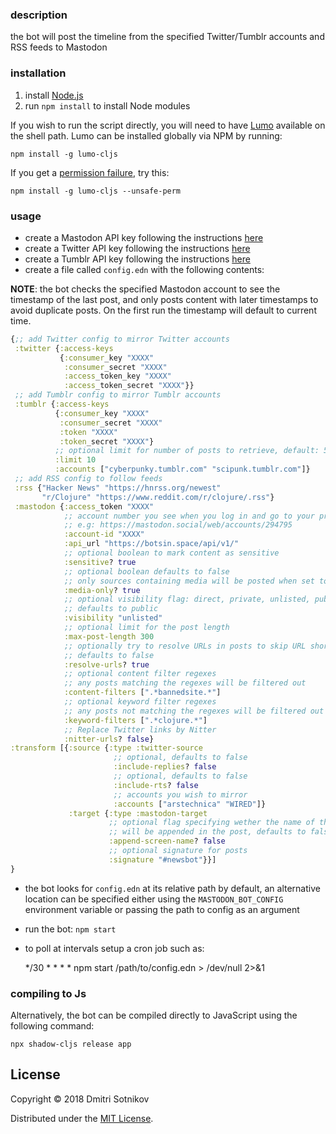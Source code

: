 ### description

the bot will post the timeline from the specified Twitter/Tumblr accounts and RSS feeds to Mastodon

### installation

1. install [Node.js](https://nodejs.org/en/)
2. run `npm install` to install Node modules

If you wish to run the script directly, you will need to have [Lumo](https://github.com/anmonteiro/lumo) available on the shell path. Lumo can be installed globally via NPM by running:

    npm install -g lumo-cljs

If you get a [permission failure](https://github.com/anmonteiro/lumo/issues/206), try this:

    npm install -g lumo-cljs --unsafe-perm


### usage

* create a Mastodon API key following the instructions [here](https://tinysubversions.com/notes/mastodon-bot/)
* create a Twitter API key following the instructions [here](https://developer.twitter.com/en/docs/basics/authentication/guides/access-tokens)
* create a Tumblr API key following the instructions [here](http://www.developerdrive.com/2014/05/how-to-get-started-with-the-tumblr-api-part-1/)
* create a file called `config.edn` with the following contents:

**NOTE**: the bot checks the specified Mastodon account to see the timestamp of the last post, and only posts content
with later timestamps to avoid duplicate posts. On the first run the timestamp will default to current time.

```clojure
{;; add Twitter config to mirror Twitter accounts
 :twitter {:access-keys
           {:consumer_key "XXXX"
            :consumer_secret "XXXX"
            :access_token_key "XXXX"
            :access_token_secret "XXXX"}}
 ;; add Tumblr config to mirror Tumblr accounts
 :tumblr {:access-keys
          {:consumer_key "XXXX"
           :consumer_secret "XXXX"
           :token "XXXX"
           :token_secret "XXXX"}
          ;; optional limit for number of posts to retrieve, default: 5
          :limit 10
          :accounts ["cyberpunky.tumblr.com" "scipunk.tumblr.com"]}
 ;; add RSS config to follow feeds
 :rss {"Hacker News" "https://hnrss.org/newest"
       "r/Clojure" "https://www.reddit.com/r/clojure/.rss"}
 :mastodon {:access_token "XXXX"
            ;; account number you see when you log in and go to your profile
            ;; e.g: https://mastodon.social/web/accounts/294795
            :account-id "XXXX"
            :api_url "https://botsin.space/api/v1/"
            ;; optional boolean to mark content as sensitive
            :sensitive? true
            ;; optional boolean defaults to false
            ;; only sources containing media will be posted when set to true
            :media-only? true
            ;; optional visibility flag: direct, private, unlisted, public
            ;; defaults to public        
            :visibility "unlisted"
            ;; optional limit for the post length
            :max-post-length 300
            ;; optionally try to resolve URLs in posts to skip URL shorteners
            ;; defaults to false
            :resolve-urls? true
            ;; optional content filter regexes
            ;; any posts matching the regexes will be filtered out
            :content-filters [".*bannedsite.*"]
            ;; optional keyword filter regexes
            ;; any posts not matching the regexes will be filtered out
            :keyword-filters [".*clojure.*"]
            ;; Replace Twitter links by Nitter
            :nitter-urls? false}
:transform [{:source {:type :twitter-source
                       ;; optional, defaults to false
                       :include-replies? false
                       ;; optional, defaults to false
                       :include-rts? false
                       ;; accounts you wish to mirror
                       :accounts ["arstechnica" "WIRED"]}
             :target {:type :mastodon-target
                      ;; optional flag specifying wether the name of the account
                      ;; will be appended in the post, defaults to false
                      :append-screen-name? false
                      ;; optional signature for posts
                      :signature "#newsbot"}}]
}
```

* the bot looks for `config.edn` at its relative path by default, an alternative location can be specified either using the `MASTODON_BOT_CONFIG` environment variable or passing the path to config as an argument

* run the bot: `npm start`
* to poll at intervals setup a cron job such as:

    */30 * * * * npm start /path/to/config.edn > /dev/null 2>&1

### compiling to Js

Alternatively, the bot can be compiled directly to JavaScript using the following command:

```
npx shadow-cljs release app
```

## License

Copyright © 2018 Dmitri Sotnikov

Distributed under the [MIT License](http://opensource.org/licenses/MIT).
